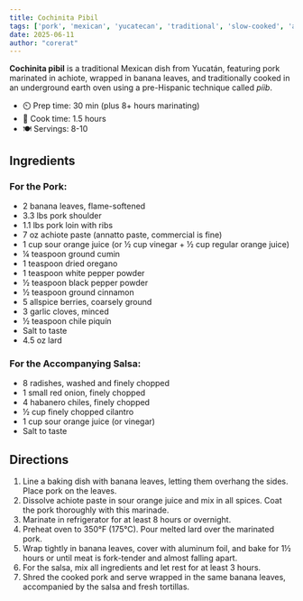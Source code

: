 ```yaml
---
title: Cochinita Pibil
tags: ['pork', 'mexican', 'yucatecan', 'traditional', 'slow-cooked', 'achiote']
date: 2025-06-11
author: "corerat"
---
```


**Cochinita pibil** is a traditional Mexican dish from Yucatán, featuring pork marinated in achiote, wrapped in banana leaves, and traditionally cooked in an underground earth oven using a pre-Hispanic technique called *píib*.

- ⏲️ Prep time: 30 min (plus 8+ hours marinating)
- 🍳 Cook time: 1.5 hours
- 🍽️ Servings: 8-10

## Ingredients

### For the Pork:
- 2 banana leaves, flame-softened
- 3.3 lbs pork shoulder
- 1.1 lbs pork loin with ribs
- 7 oz achiote paste (annatto paste, commercial is fine)
- 1 cup sour orange juice (or ½ cup vinegar + ½ cup regular orange juice)
- ¼ teaspoon ground cumin
- 1 teaspoon dried oregano
- 1 teaspoon white pepper powder
- ½ teaspoon black pepper powder
- ½ teaspoon ground cinnamon
- 5 allspice berries, coarsely ground
- 3 garlic cloves, minced
- ½ teaspoon chile piquín
- Salt to taste
- 4.5 oz lard

### For the Accompanying Salsa:
- 8 radishes, washed and finely chopped
- 1 small red onion, finely chopped
- 4 habanero chiles, finely chopped
- ½ cup finely chopped cilantro
- 1 cup sour orange juice (or vinegar)
- Salt to taste

## Directions

1. Line a baking dish with banana leaves, letting them overhang the sides. Place pork on the leaves.
2. Dissolve achiote paste in sour orange juice and mix in all spices. Coat the pork thoroughly with this marinade.
3. Marinate in refrigerator for at least 8 hours or overnight.
4. Preheat oven to 350°F (175°C). Pour melted lard over the marinated pork.
5. Wrap tightly in banana leaves, cover with aluminum foil, and bake for 1½ hours or until meat is fork-tender and almost falling apart.
6. For the salsa, mix all ingredients and let rest for at least 3 hours.
7. Shred the cooked pork and serve wrapped in the same banana leaves, accompanied by the salsa and fresh tortillas.
